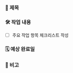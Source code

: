 ### 📌 제목
<!-- 작업의 핵심을 한 줄로 요약합니다 (예: 게시글 작성 기능 구현) -->

### 🛠 작업 내용
<!-- 해야 할 작업을 체크리스트로 정리합니다. UI, API, validation 등을 구분하면 좋아요 -->
- [ ] 주요 작업 항목 체크리스트 작성

### 🗓 예상 완료일
<!-- 마감 기한이 있다면 작성합니다 (예: 2025-08-10) -->

### 💬 비고
<!-- 참고 링크, 고려할 사항, 기술적 고민 등을 자유롭게 작성합니다 -->

